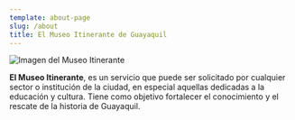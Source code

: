 ```yaml
---
template: about-page
slug: /about
title: El Museo Itinerante de Guayaquil
---
```


![Imagen del Museo Itinerante](//res.cloudinary.com/magnvs/image/upload/v1579977932/v9768rk8dmhstbx1y0cr.jpg)

**El Museo Itinerante**, es un servicio que puede ser solicitado por cualquier sector o institución de la ciudad, en especial aquellas dedicadas a la educación y cultura. Tiene como objetivo fortalecer el conocimiento y el rescate de la historia de Guayaquil.

